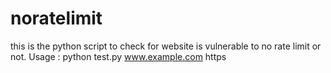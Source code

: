 # noratelimit
this is the python script to check for website is vulnerable to no rate limit or not.
Usage : python test.py www.example.com https
